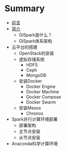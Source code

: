 # Summary

* [前言](README.md)
* [简介](chapter1.md)
   * GISpark是什么？
   * GISpark体系架构
* 云平台的搭建
   * OpenStack的安装
   * 虚拟存储系统
       * HDFS
       * Ceph
       * MongoDB
   * 安装Docker
       * Docker Engine
       * Docker Machine
       * Docker Compose
       * Docker Swarm
   * 安装Mesos
       * Chronos
* Spark并行计算环境部署
   * 部署架构
   * 主节点安装
   * 从节点安装
* Anaconda科学计算环境


